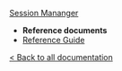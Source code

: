 [Session Mananger](/session-manager/)

* **Reference documents**
* [Reference Guide](/session-manager/reference)
  
[< Back to all documentation](/)